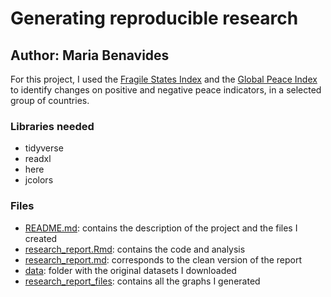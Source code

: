 # Generating reproducible research

## Author: Maria Benavides 

For this project, I used the [Fragile States Index](https://fragilestatesindex.org/excel/) and the [Global Peace Index](http://visionofhumanity.org/public-release-data/attachment/gpi-2019-overall-scores-and-domains-2008-2019/) to identify changes on positive and negative peace indicators, in a selected group of countries. 

### Libraries needed

* tidyverse
* readxl
* here
* jcolors

### Files

* [README.md](README.md): contains the description of the project and the files I created
* [research_report.Rmd](research_report.Rmd): contains the code and analysis
* [research_report.md](research_report.md): corresponds to the clean version of the report
* [data](data): folder with the original datasets I downloaded
* [research_report_files](research_report_files): contains all the graphs I generated
